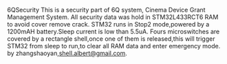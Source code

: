 6QSecurity
This is a security part of 6Q system, Cinema Device Grant Management System. 
All security data was hold in STM32L433RCT6 RAM to avoid cover remove crack.
STM32 runs in Stop2 mode,powered by a 1200mAH battery.Sleep current is low than 5.5uA.
Fours microswitches are covered by a rectangle shell,once one of them is released,this
will trigger STM32 from sleep to run,to clear all RAM data and enter emergency mode.
by zhangshaoyan,shell.albert@gmail.com.
